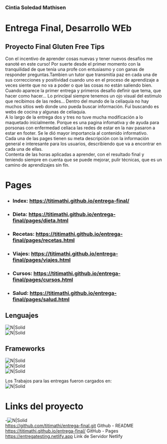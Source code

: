 <h3 class="code-line" data-line-start=0 data-line-end=1 ><a id="Cintia_Soledad_Mathisen_0"></a>Cintia Soledad Mathisen</h3> <h1 class="code-line" data-line-start=1 data-line-end=2 ><a id="Entrega_Final_Desarrollo_WEb_1"></a>Entrega Final, Desarrollo WEb</h1> <h2 class="code-line" data-line-start=3 data-line-end=4 ><a id="Proyecto_Final_Gluten_Free_Tips_3"></a>Proyecto Final Gluten Free Tips</h2> <p class="has-line-data" data-line-start="5" data-line-end="10">Con el incentivo de aprender cosas nuevas y tener nuevos desafíos me eanoté en este curso! Por suerte desde el primer momento con la tranquilidad de que tenía una profe con entusiasmo y con ganas de responder preguntas.Tambien un tutor que transmitía paz en cada una de sus correcciones y positividad cuando uno en el proceso de aprendizaje a veces siente que no va a poder o que las cosas no están saliendo bien.<br> Cuando aparece la primer entrega y primeros desafio definir que tema, que hacer como hacer… Lo principal siempre tenemos un ojo visual del estimulo que recibimos de las redes… Dentro del mundo de la celiaquía no hay muchos sitios web donde uno pueda buscar información. Fuí buscando es webs de cocina y algunas de celiaquia.<br> A lo largo de la entrega dos y tres no tuve mucha modificación a lo maquetado inicialmente. Porque es una pagina infomativa y de ayuda para porsonas con enfermedad celíaca las redes de estar en la nav pasaron a estar en footer. Se le dió mayor importancía al contenido informativo.<br> Cada una de las pages tienen su meta descripción con la información general e interesante para los usuarios, describiendo que va a encontrar en cada una de ellas.<br> Contenta de las horas aplicadas a aprender, con el resultado final y teniendo siempre en cuenta que se puede mejorar, pulir técnicas, que es un camino de aprendizajes sin fin.</p> <h1 class="code-line" data-line-start=11 data-line-end=12 ><a id="Pages_11"></a>Pages</h1> <ul> <li class="has-line-data" data-line-start="12" data-line-end="13"> <h3 class="code-line" data-line-start=12 data-line-end=13 ><a id="Index_httpstitimathigithubioentregafinal_12"></a>Index: <a href="https://titimathi.github.io/entrega-final/">https://titimathi.github.io/entrega-final/</a></h3> </li> <li class="has-line-data" data-line-start="13" data-line-end="14"> <h3 class="code-line" data-line-start=13 data-line-end=14 ><a id="Dieta_httpstitimathigithubioentregafinalpagesdietahtml_13"></a>Dieta: <a href="https://titimathi.github.io/entrega-final/pages/dieta.html">https://titimathi.github.io/entrega-final/pages/dieta.html</a></h3> </li> <li class="has-line-data" data-line-start="14" data-line-end="15"> <h3 class="code-line" data-line-start=14 data-line-end=15 ><a id="Recetas_httpstitimathigithubioentregafinalpagesrecetashtml_14"></a>Recetas: <a href="https://titimathi.github.io/entrega-final/pages/recetas.html">https://titimathi.github.io/entrega-final/pages/recetas.html</a></h3> </li> <li class="has-line-data" data-line-start="15" data-line-end="16"> <h3 class="code-line" data-line-start=15 data-line-end=16 ><a id="Viajes_httpstitimathigithubioentregafinalpagesviajeshtml_15"></a>Viajes: <a href="https://titimathi.github.io/entrega-final/pages/viajes.html">https://titimathi.github.io/entrega-final/pages/viajes.html</a></h3> </li> <li class="has-line-data" data-line-start="16" data-line-end="17"> <h3 class="code-line" data-line-start=16 data-line-end=17 ><a id="Cursos_httpstitimathigithubioentregafinalpagescursoshtml_16"></a>Cursos: <a href="https://titimathi.github.io/entrega-final/pages/cursos.html">https://titimathi.github.io/entrega-final/pages/cursos.html</a></h3> </li> <li class="has-line-data" data-line-start="17" data-line-end="19"> <h3 class="code-line" data-line-start=17 data-line-end=18 ><a id="Salud_httpstitimathigithubioentregafinalpagessaludhtml_17"></a>Salud: <a href="https://titimathi.github.io/entrega-final/pages/salud.html">https://titimathi.github.io/entrega-final/pages/salud.html</a></h3> </li> </ul> <h2 class="code-line" data-line-start=19 data-line-end=20 ><a id="Lenguajes_19"></a>Lenguajes</h2> <p class="has-line-data" data-line-start="20" data-line-end="22"><img src="https://camo.githubusercontent.com/3a0f693cfa032ea4404e8e02d485599bd0d192282b921026e89d271aaa3d7565/68747470733a2f2f696d672e736869656c64732e696f2f62616467652f435353332d3135373242363f7374796c653d666f722d7468652d6261646765266c6f676f3d63737333266c6f676f436f6c6f723d7768697465" alt="N|Solid"><br> <img src="https://camo.githubusercontent.com/d63d473e728e20a286d22bb2226a7bf45a2b9ac6c72c59c0e61e9730bfe4168c/68747470733a2f2f696d672e736869656c64732e696f2f62616467652f48544d4c352d4533344632363f7374796c653d666f722d7468652d6261646765266c6f676f3d68746d6c35266c6f676f436f6c6f723d7768697465" alt="N|Solid"></p> <h2 class="code-line" data-line-start=23 data-line-end=24 ><a id="Frameworks_23"></a>Frameworks</h2> <p class="has-line-data" data-line-start="24" data-line-end="27"><img src="https://camo.githubusercontent.com/8849f369ac031cc842a4ab4248c7f7db6a4b593cad1f2d1c01d3aeb6f0f8dca7/68747470733a2f2f696d672e736869656c64732e696f2f62616467652f536173732d4343363639393f7374796c653d666f722d7468652d6261646765266c6f676f3d73617373266c6f676f436f6c6f723d7768697465" alt="N|Solid"><br> <img src="https://camo.githubusercontent.com/a1eae878fdd3d1c1b687992ca74e5cac85f4b68e60a6efaa7bc8dc9883b71229/68747470733a2f2f696d672e736869656c64732e696f2f62616467652f4e6f64652e6a732d3333393933333f7374796c653d666f722d7468652d6261646765266c6f676f3d6e6f6465646f746a73266c6f676f436f6c6f723d7768697465" alt="N|Solid"><br> <img src="https://camo.githubusercontent.com/b13ed67c809178963ce9d538175b02649800772be1ce0cb02da5879e5614e236/68747470733a2f2f696d672e736869656c64732e696f2f62616467652f426f6f7473747261702d3536334437433f7374796c653d666f722d7468652d6261646765266c6f676f3d626f6f747374726170266c6f676f436f6c6f723d7768697465" alt="N|Solid"></p> <p class="has-line-data" data-line-start="28" data-line-end="30">Los Trabajos para las entregas fueron cargados en:<br> <img src="https://camo.githubusercontent.com/fbc3df79ffe1a99e482b154b29262ecbb10d6ee4ed22faa82683aa653d72c4e1/68747470733a2f2f696d672e736869656c64732e696f2f62616467652f4769744875622d3130303030303f7374796c653d666f722d7468652d6261646765266c6f676f3d676974687562266c6f676f436f6c6f723d7768697465" alt="N|Solid"></p> <h1 class="code-line" data-line-start=31 data-line-end=32 ><a id="Links_del_proyecto_31"></a>Links del proyecto</h1> <p class="has-line-data" data-line-start="33" data-line-end="37">-<img src="https://camo.githubusercontent.com/fbc3df79ffe1a99e482b154b29262ecbb10d6ee4ed22faa82683aa653d72c4e1/68747470733a2f2f696d672e736869656c64732e696f2f62616467652f4769744875622d3130303030303f7374796c653d666f722d7468652d6261646765266c6f676f3d676974687562266c6f676f436f6c6f723d7768697465" alt="N|Solid"><br> <a href="https://github.com/titimathi/entrega-final.git">https://github.com/titimathi/entrega-final.git</a> Github - README<br> <a href="https://titimathi.github.io/entrega-final/">https://titimathi.github.io/entrega-final/</a> GitHub - Pages<br> <a href="https://entregatesting.netlify.app">https://entregatesting.netlify.app</a> Link de Servidor Netlify</p>
